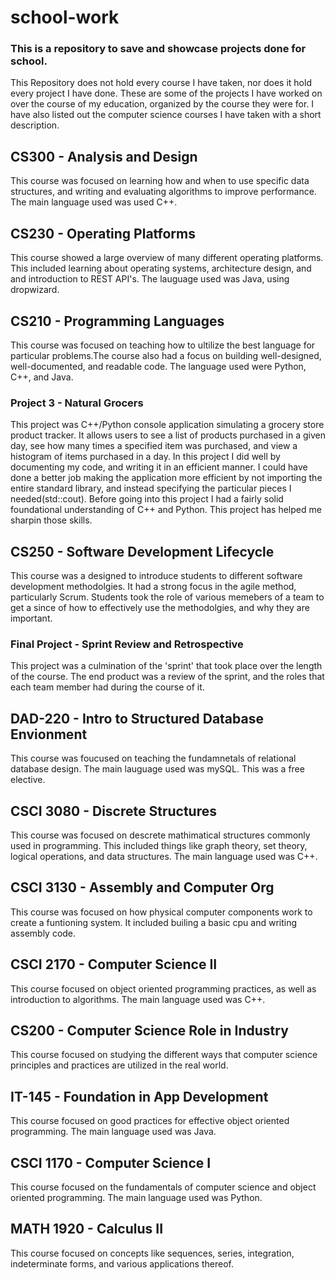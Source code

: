 # school-work
### This is a repository to save and showcase projects done for school. 
This Repository does not hold every course I have taken, nor does it hold every project I have done. These are some of the projects I have worked on over the course of my education, organized by the course they were for. I have also listed out the computer science courses I have taken with a short description.  

## CS300 - Analysis and Design
This course was focused on learning how and when to use specific data structures, and writing and evaluating algorithms to improve performance. The main language used was used C++.  

## CS230 - Operating Platforms
This course showed a large overview of many different operating platforms. This included learning about operating systems, architecture design, and and introduction to REST API's. The lauguage used was Java, using dropwizard. 

## CS210 - Programming Languages
This course was focused on teaching how to ultilize the best language for particular problems.The course also had a focus on building well-designed, well-documented, and readable code. The language used were Python, C++, and Java.

### Project 3 - Natural Grocers
This project was C++/Python console application simulating a grocery store product tracker. It allows users to see a list of products purchased in a given day, see how many times a specified item was purchased, and view a histogram of items purchased in a day.
In this project I did well by documenting my code, and writing it in an efficient manner. I could have done a better job making the application more efficient by not importing the entire standard library, and instead specifying the particular pieces I needed(std::cout). Before going into this project I had a fairly solid foundational understanding of C++ and Python. This project has helped me sharpin those skills. 

## CS250 - Software Development Lifecycle
This course was a designed to introduce students to different software development methodolgies. It had a strong focus in the agile method, particularly Scrum. Students took the role of various memebers of a team to get a since of how to effectively use the methodolgies, and why they are important.   

### Final Project - Sprint Review and Retrospective
This project was a culmination of the 'sprint' that took place over the length of the course. The end product was a review of the sprint, and the roles that each team member had during the course of it. 

## DAD-220 - 	Intro to Structured Database Envionment
This course was foucused on teaching the fundamnetals of relational database design. The main lauguage used was mySQL. This was a free elective. 

## CSCI 3080 - Discrete Structures
This course was focused on descrete mathimatical structures commonly used in programming. This included things like graph theory, set theory, logical operations, and data structures. The main language used was C++.

## CSCI 3130 - Assembly and Computer Org
This course was focused on how physical computer components work to create a funtioning system. It included builing a basic cpu and writing assembly code. 

## CSCI 2170 - Computer Science II
This course focused on object oriented programming practices, as well as introduction to algorithms. The main language used was C++.

## CS200 - Computer Science Role in Industry
This course focused on studying the different ways that computer science principles and practices are utilized in the real world. 

## IT-145 - Foundation in App Development
This course focused on good practices for effective object oriented programming. The main language used was Java.  

## CSCI 1170 - Computer Science I
This course focused on the fundamentals of computer science and object oriented programming. The main language used was Python. 

## MATH 1920 - Calculus II
This course focused on concepts like sequences, series, integration, indeterminate forms, and various applications thereof. 

